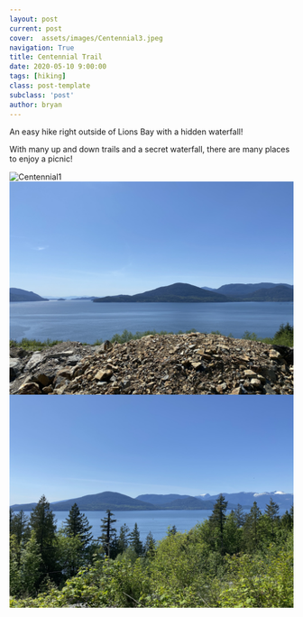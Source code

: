 ```yaml
---
layout: post
current: post
cover:  assets/images/Centennial3.jpeg
navigation: True
title: Centennial Trail
date: 2020-05-10 9:00:00
tags: [hiking]
class: post-template
subclass: 'post'
author: bryan
---
```


An easy hike right outside of Lions Bay with a hidden waterfall! 

With many up and down trails and a secret waterfall, there are many places to enjoy a picnic! 

<img max-width="100vw" align="center" src="https://github.com/bryanyu1/blog/blob/gh-pages/assets/images/Centennial1.jpeg?raw=true" alt="Centennial1">

<img max-width="100vw" align="center" src="https://github.com/bryanyu1/blog/blob/gh-pages/assets/images/Centennial2.jpeg?raw=true" alt="Centennial2">

<img max-width="100vw" align="center" src="https://github.com/bryanyu1/blog/blob/gh-pages/assets/images/Centennial3.jpeg?raw=true" alt="Centennial3">
